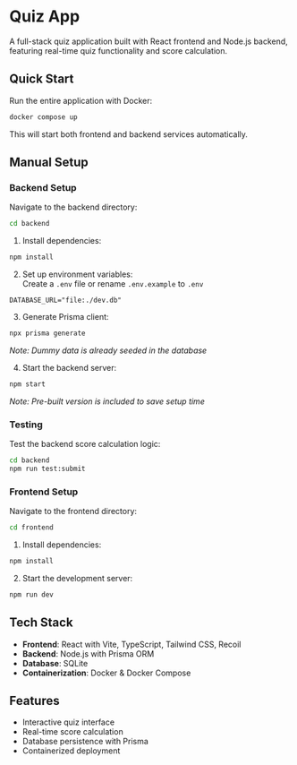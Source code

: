 # Quiz App

A full-stack quiz application built with React frontend and Node.js backend, featuring real-time quiz functionality and score calculation.

## Quick Start

Run the entire application with Docker:

```bash
docker compose up
```

This will start both frontend and backend services automatically.

## Manual Setup

### Backend Setup

Navigate to the backend directory:

```bash
cd backend
```

1. Install dependencies:

```bash
npm install
```

2. Set up environment variables:  
Create a `.env` file or rename `.env.example` to `.env`

```env
DATABASE_URL="file:./dev.db"
```

3. Generate Prisma client:

```bash
npx prisma generate
```

*Note: Dummy data is already seeded in the database*

4. Start the backend server:

```bash
npm start
```

*Note: Pre-built version is included to save setup time*

### Testing

Test the backend score calculation logic:

```bash
cd backend
npm run test:submit
```

### Frontend Setup

Navigate to the frontend directory:

```bash
cd frontend
```

1. Install dependencies:

```bash
npm install
```

2. Start the development server:

```bash
npm run dev
```

## Tech Stack

- **Frontend**: React with Vite, TypeScript, Tailwind CSS, Recoil  
- **Backend**: Node.js with Prisma ORM  
- **Database**: SQLite  
- **Containerization**: Docker & Docker Compose  

## Features

- Interactive quiz interface  
- Real-time score calculation  
- Database persistence with Prisma  
- Containerized deployment  
